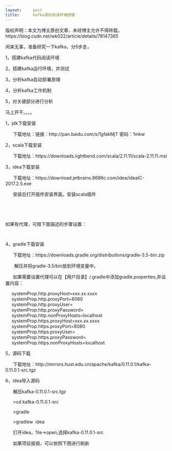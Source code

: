 ```yaml
---
layout:     post
title:      Kafka源码阅读环境搭建
---
```

<div id="article_content" class="article_content clearfix csdn-tracking-statistics" data-pid="blog" data-mod="popu_307" data-dsm="post">
								<div class="article-copyright">
					版权声明：本文为博主原创文章，未经博主允许不得转载。					https://blog.csdn.net/wk022/article/details/78147365				</div>
								            <link rel="stylesheet" href="https://csdnimg.cn/release/phoenix/template/css/ck_htmledit_views-f76675cdea.css">
						<div class="htmledit_views" id="content_views">
                
<p>闲来无事，准备研究一下kafka，分5步走，</p>
<p>1，搭建kafka代码阅读环境</p>
<p>2，搭建kafka运行环境，并测试</p>
<p>3，分析kafka启动部署原理</p>
<p>4，分析kafka工作机制</p>
<p>5，对关键部分进行分析</p>
<p>马上开干。。。。</p>
<p>1，jdk下载安装</p>
<p>      下载地址：链接：http://pan.baidu.com/s/1gfakMjT 密码：1mkw<br></p>
<p>2，scala下载安装</p>
<p>      下载地址：https://downloads.lightbend.com/scala/2.11.11/scala-2.11.11.msi</p>
<p></p>
<p>3，idea下载安装</p>
<p>      下载地址：https://download.jetbrains.8686c.com/idea/ideaIC-2017.2.5.exe</p>
      安装后打开插件安装界面，安装scala插件
<p>      <img src="http://img.my.csdn.net/uploads/201710/01/1506840039_1256.png" alt=""></p>
<p><img src="http://img.my.csdn.net/uploads/201710/01/1506840039_2614.png" alt=""></p>
<p><img src="http://img.my.csdn.net/uploads/201710/01/1506840173_1461.png" alt=""></p>
<p>如果有代理，可按下面描述的步骤设置：</p>
<p><img src="http://img.my.csdn.net/uploads/201710/01/1506840152_1174.png" alt=""></p>
<p><img src="http://img.my.csdn.net/uploads/201710/01/1506840152_1817.png" alt=""><br></p>
<p>4，gradle下载安装</p>
<p>      下载地址：https://downloads.gradle.org/distributions/gradle-3.5-bin.zip</p>
<p>       解压并将gradle-3.5/bin放到环境变量中。</p>
<p>      如果需要设置代理可以在【用户目录】/.gradle中添加gradle.properties,并设置内容：</p>
<p>     systemProp.http.proxyHost=xxx.xx.xxxx<br>
     systemProp.http.proxyPort=8080<br>
     systemProp.http.proxyUser=<br>
     systemProp.http.proxyPassword=<br>
     systemProp.http.nonProxyHosts=localhost<br>
     systemProp.https.proxyHost=xxx.xx.xxxx<br>
     systemProp.https.proxyPort=8080<br>
     systemProp.https.proxyUser=<br>
     systemProp.https.proxyPassword=<br>
     systemProp.https.nonProxyHosts=localhost<br></p>
<p>5，源码下载</p>
<p>      下载地址：http://mirrors.hust.edu.cn/apache/kafka/0.11.0.1/kafka-0.11.0.1-src.tgz<br></p>
<p>6，idea导入源码</p>
<p>      解压kafka-0.11.0.1-src.tgz</p>
<p>      &gt;cd kafka-0.11.0.1-src</p>
<p>      &gt;gradle</p>
<p>      &gt;gradlew  idea</p>
<p>      打开idea，file-&gt;open,选择kafka-0.11.0.1-src</p>
<p>      如果项目报错，可以依照下图进行刷新<br></p>
<p><img src="http://img.my.csdn.net/uploads/201710/13/1507874345_8359.png" alt=""><br></p>
            </div>
                </div>